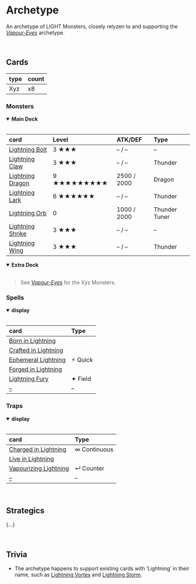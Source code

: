 # Archetype

An archetype of LIGHT Monsters, closely relyzen to and supporting the [*Vapour-Eyes*](Vapour-Eyes.md) archetype.


<br>


## Cards

| type | count |
| :--- | :---- |
| Xyz | x8 |

### Monsters

<details open>
  <summary> <b> Main Deck </b> </summary> <br>

| card | Level | ATK/DEF | Type |
| :--- | :---- | :------ | :--- |
| [Lightning Bolt](../cards/monsters/standard/–.md) | 3 ★★★ | – / – | – |
| [Lightning Claw](../cards/monsters/standard/–.md) | 3 ★★★ | – / – | Thunder |
| [Lightning Dragon](../cards/monsters/standard/–.md) | 9 ★★★★★★★★★ | 2500 / 2000 | Dragon |
| [Lightning Lark](../cards/monsters/standard/–.md) | 6 ★★★★★★ | – / – | Thunder |
| [Lightning Orb](../cards/monsters/standard/–.md) | 0 | 1000 / 2000 | Thunder Tuner |
| [Lightning Shrike](../cards/monsters/standard/–.md) | 3 ★★★ | – / – | – |
| [Lightning Wing](../cards/monsters/standard/–.md) | 3 ★★★ | – / – | Thunder |

</details>

<details open>
  <summary> <b> Extra Deck </b> </summary> <br>

> See [*Vapour-Eyes*](Vapour-Eyes.md) for the Xyz Monsters.

</details>

### Spells

<details open>
  <summary> <b> display </b> </summary> <br>

| card | Type |
| :--- | :--- |
| [Born in Lightning](../cards/spells/–/–.md) | |
| [Crafted in Lightning](../cards/spells/–/–.md) | |
| [Ephemeral Lightning](../cards/spells/–/–.md) | ⚡︎ Quick |
| [Forged in Lightning](../cards/spells/–/–.md) | |
| [Lightning Fury](../cards/spells/–/–.md) | ✦ Field |
| [–](../cards/spells/–/–.md) | – |

</details>

### Traps

<details open>
  <summary> <b> display </b> </summary> <br>

| card | Type |
| :--- | :--- |
| [Charged in Lightning](../cards/traps/–/–.md) | ∞ Continuous |
| [Live in Lightning](../cards/traps/–/–.md) | |
| [Vapourizing Lightning](../cards/traps/–/–.md) | ↵ Counter |
| [–](../cards/traps/–/–.md) | – |

</details>


<br>


## Strategics

{...}


<br>


## Trivia

- The archetype happens to support existing cards with ‘Lightning’ in their name, such as [Lightning Vortex](https://yugipedia.com/wiki/Lightning_Vortex) and [Lightning Storm](https://yugipedia.com/wiki/Lightning_Storm).
